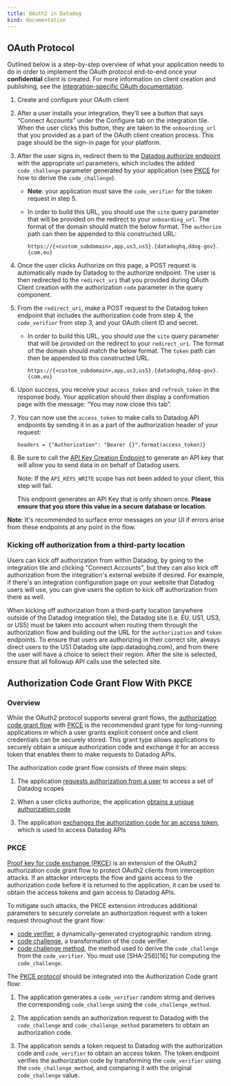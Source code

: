 ```yaml
---
title: OAuth2 in Datadog
kind: documentation
---
```


## OAuth Protocol
Outlined below is a step-by-step overview of what your application needs to do in order to implement the OAuth protocol end-to-end once your **confidential** client is created. For more information on client creation and publishing, see the [integration-specific OAuth documentation][5].

1. Create and configure your OAuth client

2. After a user installs your integration, they’ll see a button that says “Connect Accounts” under the Configure tab on the integration tile. When the user clicks this button, they are taken to the `onboarding_url` that you provided as a part of the OAuth client creation process. This page should be the sign-in page for your platform.

3. After the user signs in, redirect them to the [Datadog authorize endpoint][6] with the appropriate url parameters, which includes the added `code_challenge` parameter generated by your application (see [PKCE](###PKCE) for how to derive the  `code_challenge`).
    
    - **Note**: your application must save the `code_verifier` for the token request in step 5.

    - In order to build this URL, you should use the `site` query parameter that will be provided on the redirect to your `onboarding_url`. The format of the domain should match the below format. The `authorize` path can then be appended to this constructed URL:

        `https://{<custom_subdomain>,app,us3,us5}.{datadoghq,ddog-gov}.{com,eu}`


4. Once the user clicks Authorize on this page, a POST request is automatically made by Datadog to the authorize endpoint. The user is then redirected to the `redirect_uri` that you provided during OAuth Client creation with the authorization `code` parameter in the query component.

5. From the `redirect_uri`, make a POST request to the Datadog token endpoint that includes the authorization code from step 4, the `code_verifier` from step 3, and your OAuth client ID and secret.

    - In order to build this URL, you should use the `site` query parameter that will be provided on the redirect to your `redirect_uri`. The format of the domain should match the below format. The `token` path can then be appended to this constructed URL.

        `https://{<custom_subdomain>,app,us3,us5}.{datadoghq,ddog-gov}.{com,eu}`


6. Upon success, you receive your `access_token` and `refresh_token` in the response body. Your application should then display a confirmation page with the message: “You may now close this tab”.

7. You can now use the `access_token` to make calls to Datadog API endpoints by sending it in as a part of the authorization header of your request:

    ```headers = {"Authorization": "Bearer {}".format(access_token)}```

8. Be sure to call the [API Key Creation Endpoint][7] to generate an API key that will allow you to send data in on behalf of Datadog users.

    Note: If the `API_KEYS_WRITE` scope has not been added to your client, this step will fail.

    This endpoint generates an API Key that is only shown once. **Please ensure that you store this value in a secure database or location**.

**Note**: It's recommended to surface error messages on your UI if errors arise from these endpoints at any point in the flow. 

### Kicking off authorization from a third-party location 
Users can kick off authorization from within Datadog, by going to the integration tile and clicking "Connect Accounts", but they can also kick off authorization from the integration's external website if desired. For example, if there's an integration configuration page on your website that Datadog users will use, you can give users the option to kick off authorization from there as well.

When kicking off authorization from a third-party location (anywhere outside of the Datadog integration tile), the Datadog site (i.e. EU, US1, US3, or US5) must be taken into account when routing them through the authorization flow and building out the URL for the `authorization` and `token` endpoints. To ensure that users are authorizing in their correct site, always direct users to the US1 Datadog site (app.datadoghq.com), and from there the user will have a choice to select their region. After the site is selected, ensure that all followup API calls use the selected site.


## Authorization Code Grant Flow With PKCE
### Overview
While the OAuth2 protocol supports several grant flows, the [authorization code grant flow][8] with [PKCE](###PKCE) is the recommended grant type for long-running applications in which a user grants explicit consent once and client credentials can be securely stored. This grant type allows applications to securely obtain a unique authorization code and exchange it for an access token that enables them to make requests to Datadog APIs.

The authorization code grant flow consists of three main steps:

1. The application [requests authorization from a user][6] to access a set of Datadog scopes

2. When a user clicks authorize, the application [obtains a unique authorization code][12]

3. The application [exchanges the authorization code for an access token][10], which is used to access Datadog APIs

### PKCE
[Proof key for code exchange (PKCE)][11] is an extension of the OAuth2 authorization code grant flow to protect OAuth2 clients from interception attacks. If an attacker intercepts the flow and gains access to the authorization code before it is returned to the application, it can be used to obtain the access tokens and gain access to Datadog APIs.

To mitigate such attacks, the PKCE extension introduces additional parameters to securely correlate an authorization request with a token request throughout the grant flow: 

- [code verifier][12], a dynamically-generated cryptographic random string. 
- [code challenge][13], a transformation of the code verifier.
- [code challenge method][14], the method used to derive the `code_challenge` from the `code_verifier`. You must use [SHA-256][16] for computing the `code_challenge`.

The [PKCE protocol][11] should be integrated into the Authorization Code grant flow:

1. The application generates a `code_verifier` random string and derives the corresponding `code_challenge` using the `code_challenge_method`.

2. The application sends an authorization request to Datadog with the `code_challenge` and `code_challenge_method` parameters to obtain an authorization code.

3. The application sends a token request to Datadog with the authorization code and `code_verifier` to obtain an access token. The token endpoint verifies the authorization code by transforming the `code_verifier` using the `code_challenge_method`, and comparing it with the original `code_challenge` value.


[1]: https://datatracker.ietf.org/doc/html/rfc6749
[2]: https://docs.datadoghq.com/api/latest/scopes/
[3]: https://docs.datadoghq.com/developers/datadog_apps/#oauth-api-access
[4]: https://datatracker.ietf.org/doc/html/rfc6749#section-3.2.1
[5]: /developers/integrations/oauth_for_data_integrations
[6]: /developers/authorization/oauth2_endpoints##request-authorization-from-a-user
[7]: /developers/authorization/oauth2_endpoints#api-key-creation
[8]: https://tools.ietf.org/html/rfc6749#section-4.1
[9]: /developers/authorization/oauth2_endpoints#api-key-creation##obtain-an-authorization-code
[10]: /developers/authorization/oauth2_endpoints#api-key-creation##exchange-authorization-code-for-access-token
[11]: https://datatracker.ietf.org/doc/html/rfc7636
[12]: https://datatracker.ietf.org/doc/html/rfc7636#section-4.1
[13]: https://datatracker.ietf.org/doc/html/rfc7636#section-4.2
[14]: https://datatracker.ietf.org/doc/html/rfc7636#section-4.3
[15]: https://datatracker.ietf.org/doc/html/rfc6234#section-4.1
